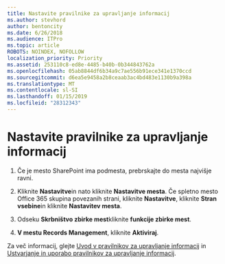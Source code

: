```yaml
---
title: Nastavite pravilnike za upravljanje informacij
ms.author: stevhord
author: bentoncity
ms.date: 6/26/2018
ms.audience: ITPro
ms.topic: article
ROBOTS: NOINDEX, NOFOLLOW
localization_priority: Priority
ms.assetid: 253110c8-ed8e-4485-b40b-0b344843762a
ms.openlocfilehash: 05ab8844df6b34a9c7ae556b91ece341e1370ccd
ms.sourcegitcommit: d6ea5e9458a2b8ceaab3ac4bd483e1130b9a398a
ms.translationtype: MT
ms.contentlocale: sl-SI
ms.lasthandoff: 01/15/2019
ms.locfileid: "28312343"
---
```

# <a name="set-up-information-management-policies"></a>Nastavite pravilnike za upravljanje informacij

1. Če je mesto SharePoint ima podmesta, prebrskajte do mesta najvišje ravni.
    
2. Kliknite **Nastavitve**in nato kliknite **Nastavitve mesta**. Če spletno mesto Office 365 skupina povezanih strani, kliknite **Nastavitve**, kliknite **Stran vsebine**in kliknite **Nastavitev mesta**.
    
3. Odseku **Skrbništvo zbirke mest**kliknite **funkcije zbirke mest**.
    
4. **V mestu Records Management**, kliknite **Aktiviraj**.
    
Za več informacij, glejte [Uvod v pravilnikov za upravljanje informacij](https://go.microsoft.com/fwlink/?linkid=404239) in [Ustvarjanje in uporabo pravilnikov za upravljanje informacij](https://go.microsoft.com/fwlink/?linkid=2003916).
  

